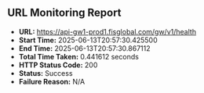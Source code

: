 ## URL Monitoring Report

- **URL:** https://api-gw1-prod1.fisglobal.com/gw/v1/health
- **Start Time:** 2025-06-13T20:57:30.425500
- **End Time:** 2025-06-13T20:57:30.867112
- **Total Time Taken:** 0.441612 seconds
- **HTTP Status Code:** 200
- **Status:** Success
- **Failure Reason:** N/A
